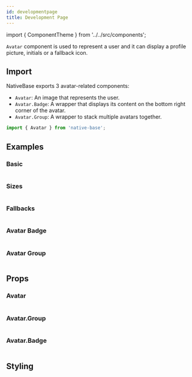 ```yaml
---
id: developmentpage
title: Development Page
---
```


import { ComponentTheme } from '../../src/components';

`Avatar` component is used to represent a user and it can display a profile picture, initials or a fallback icon.

## Import

NativeBase exports 3 avatar-related components:

- `Avatar`: An image that represents the user.
- `Avatar.Badge`: A wrapper that displays its content on the bottom right corner of the avatar.
- `Avatar.Group`: A wrapper to stack multiple avatars together.

```jsx
import { Avatar } from 'native-base';
```

## Examples

### Basic

```ComponentSnackPlayer path=composites,Avatar,usage.tsx

```

### Sizes

```ComponentSnackPlayer path=composites,Avatar,size.tsx

```

### Fallbacks

```ComponentSnackPlayer path=composites,Avatar,Fallback.tsx

```

### Avatar Badge

```ComponentSnackPlayer path=composites,Avatar,AvatarBadge.tsx

```

### Avatar Group

```ComponentSnackPlayer path=composites,Avatar,AvatarGroup.tsx

```

## Props

### Avatar

```ComponentPropTable path=composites,Avatar,Avatar.tsx

```

### Avatar.Group

```ComponentPropTable path=composites,Avatar,Group.tsx

```

### Avatar.Badge

```ComponentPropTable path=composites,Avatar,Badge.tsx

```

## Styling

<ComponentTheme name="avatar" />

